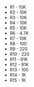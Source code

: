 - R1 - 10K
- R2 - 10K
- R3 - 10K
- R4 - 10K
- R5 - 10K
- R6 - 4.7K
- R7 - 10K
- R8 - 100
- R9 - 220
- R10 - 220
- R11 - 91K
- R12 - 91K
- R13 - 100
- R14 - 1K
- R15 - 1K
